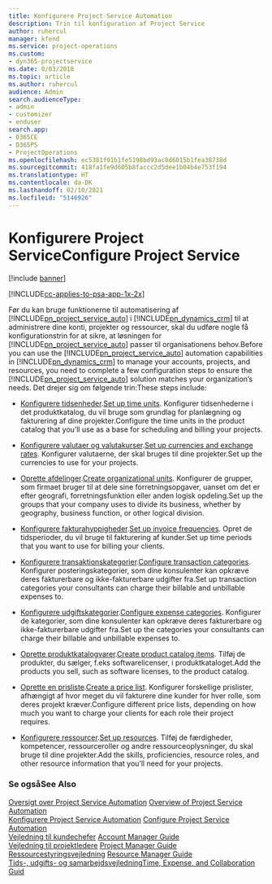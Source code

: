```yaml
---
title: Konfigurere Project Service Automation
description: Trin til konfiguration af Project Service
author: ruhercul
manager: kfend
ms.service: project-operations
ms.custom:
- dyn365-projectservice
ms.date: 8/03/2018
ms.topic: article
ms.author: ruhercul
audience: Admin
search.audienceType:
- admin
- customizer
- enduser
search.app:
- D365CE
- D365PS
- ProjectOperations
ms.openlocfilehash: ec5381f91b1fe5198bd93ac8d6015b1fea38738d
ms.sourcegitcommit: 418fa1fe9d605b8faccc2d5dee1b04b4e753f194
ms.translationtype: HT
ms.contentlocale: da-DK
ms.lasthandoff: 02/10/2021
ms.locfileid: "5146926"
---
```

# <a name="configure-project-service"></a><span data-ttu-id="03e8c-103">Konfigurere Project Service</span><span class="sxs-lookup"><span data-stu-id="03e8c-103">Configure Project Service</span></span>

[!include [banner](../includes/psa-now-project-operations.md)]

[!INCLUDE[cc-applies-to-psa-app-1x-2x](../includes/cc-applies-to-psa-app-1x-2x.md)]

<span data-ttu-id="03e8c-104">Før du kan bruge funktionerne til automatisering af [!INCLUDE[pn_project_service_auto](../includes/pn-project-service-auto.md)] i [!INCLUDE[pn_dynamics_crm](../includes/pn-dynamics-crm.md)] til at administrere dine konti, projekter og ressourcer, skal du udføre nogle få konfigurationstrin for at sikre, at løsningen for [!INCLUDE[pn_project_service_auto](../includes/pn-project-service-auto.md)] passer til organisationens behov.</span><span class="sxs-lookup"><span data-stu-id="03e8c-104">Before you can use the [!INCLUDE[pn_project_service_auto](../includes/pn-project-service-auto.md)] automation capabilities in [!INCLUDE[pn_dynamics_crm](../includes/pn-dynamics-crm.md)] to manage your accounts, projects, and resources, you need to complete a few configuration steps to ensure the [!INCLUDE[pn_project_service_auto](../includes/pn-project-service-auto.md)] solution matches your organization’s needs.</span></span> <span data-ttu-id="03e8c-105">Det drejer sig om følgende trin:</span><span class="sxs-lookup"><span data-stu-id="03e8c-105">These steps include:</span></span>  
  
-   <span data-ttu-id="03e8c-106">[Konfigurere tidsenheder](../psa/set-up-time-units.md).</span><span class="sxs-lookup"><span data-stu-id="03e8c-106">[Set up time units](../psa/set-up-time-units.md).</span></span> <span data-ttu-id="03e8c-107">Konfigurer tidsenhederne i det produktkatalog, du vil bruge som grundlag for planlægning og fakturering af dine projekter.</span><span class="sxs-lookup"><span data-stu-id="03e8c-107">Configure the time units in the product catalog that you’ll use as a base for scheduling and billing your projects.</span></span>  
  
-   <span data-ttu-id="03e8c-108">[Konfigurere valutaer og valutakurser](../psa/set-up-currencies-exchange-rates.md).</span><span class="sxs-lookup"><span data-stu-id="03e8c-108">[Set up currencies and exchange rates](../psa/set-up-currencies-exchange-rates.md).</span></span> <span data-ttu-id="03e8c-109">Konfigurer valutaerne, der skal bruges til dine projekter.</span><span class="sxs-lookup"><span data-stu-id="03e8c-109">Set up the currencies to use for your projects.</span></span>  
  
-   <span data-ttu-id="03e8c-110">[Oprette afdelinger](../psa/create-organizational-units.md).</span><span class="sxs-lookup"><span data-stu-id="03e8c-110">[Create organizational units](../psa/create-organizational-units.md).</span></span> <span data-ttu-id="03e8c-111">Konfigurer de grupper, som firmaet bruger til at dele sine forretningsopgaver, uanset om det er efter geografi, forretningsfunktion eller anden logisk opdeling.</span><span class="sxs-lookup"><span data-stu-id="03e8c-111">Set up the groups that your company uses to divide its business, whether by geography, business function, or other logical division.</span></span>  
  
-   <span data-ttu-id="03e8c-112">[Konfigurere fakturahyppigheder](../psa/set-up-invoice-frequencies.md).</span><span class="sxs-lookup"><span data-stu-id="03e8c-112">[Set up invoice frequencies](../psa/set-up-invoice-frequencies.md).</span></span> <span data-ttu-id="03e8c-113">Opret de tidsperioder, du vil bruge til fakturering af kunder.</span><span class="sxs-lookup"><span data-stu-id="03e8c-113">Set up time periods that you want to use for billing your clients.</span></span>  
  
-   <span data-ttu-id="03e8c-114">[Konfigurere transaktionskategorier](../psa/configure-transaction-categories.md).</span><span class="sxs-lookup"><span data-stu-id="03e8c-114">[Configure transaction categories](../psa/configure-transaction-categories.md).</span></span> <span data-ttu-id="03e8c-115">Konfigurer posteringskategorier, som dine konsulenter kan opkræve deres fakturerbare og ikke-fakturerbare udgifter fra.</span><span class="sxs-lookup"><span data-stu-id="03e8c-115">Set up transaction categories your consultants can charge their billable and unbillable expenses to.</span></span>  
  
-   <span data-ttu-id="03e8c-116">[Konfigurere udgiftskategorier](../psa/configure-expense-categories.md).</span><span class="sxs-lookup"><span data-stu-id="03e8c-116">[Configure expense categories](../psa/configure-expense-categories.md).</span></span> <span data-ttu-id="03e8c-117">Konfigurer de kategorier, som dine konsulenter kan opkræve deres fakturerbare og ikke-fakturerbare udgifter fra.</span><span class="sxs-lookup"><span data-stu-id="03e8c-117">Set up the categories your consultants can charge their billable and unbillable expenses to.</span></span>  
  
-   <span data-ttu-id="03e8c-118">[Oprette produktkatalogvarer](../psa/create-product-catalog-items.md).</span><span class="sxs-lookup"><span data-stu-id="03e8c-118">[Create product catalog items](../psa/create-product-catalog-items.md).</span></span> <span data-ttu-id="03e8c-119">Tilføj de produkter, du sælger, f.eks softwarelicenser, i produktkataloget.</span><span class="sxs-lookup"><span data-stu-id="03e8c-119">Add the products you sell, such as software licenses, to the product catalog.</span></span>  
  
-   <span data-ttu-id="03e8c-120">[Oprette en prisliste](../psa/create-price-list.md).</span><span class="sxs-lookup"><span data-stu-id="03e8c-120">[Create a price list](../psa/create-price-list.md).</span></span> <span data-ttu-id="03e8c-121">Konfigurer forskellige prislister, afhængigt af hvor meget du vil fakturere dine kunder for hver rolle, som deres projekt kræver.</span><span class="sxs-lookup"><span data-stu-id="03e8c-121">Configure different price lists, depending on how much you want to charge your clients for each role their project requires.</span></span>  
  
-   <span data-ttu-id="03e8c-122">[Konfigurere ressourcer](../psa/set-up-resources.md).</span><span class="sxs-lookup"><span data-stu-id="03e8c-122">[Set up resources](../psa/set-up-resources.md).</span></span> <span data-ttu-id="03e8c-123">Tilføj de færdigheder, kompetencer, ressourceroller og andre ressourceoplysninger, du skal bruge til dine projekter.</span><span class="sxs-lookup"><span data-stu-id="03e8c-123">Add the skills, proficiencies, resource roles, and other resource information that you’ll need for your projects.</span></span>  
  
### <a name="see-also"></a><span data-ttu-id="03e8c-124">Se også</span><span class="sxs-lookup"><span data-stu-id="03e8c-124">See Also</span></span>  
 <span data-ttu-id="03e8c-125">[Oversigt over Project Service Automation](../psa/overview.md) </span><span class="sxs-lookup"><span data-stu-id="03e8c-125">[Overview of Project Service Automation](../psa/overview.md) </span></span>  
 <span data-ttu-id="03e8c-126">[Konfigurere Project Service Automation](../psa/configure.md) </span><span class="sxs-lookup"><span data-stu-id="03e8c-126">[Configure Project Service Automation](../psa/configure.md) </span></span>  
 <span data-ttu-id="03e8c-127">[Vejledning til kundechefer](../psa/account-manager-guide.md) </span><span class="sxs-lookup"><span data-stu-id="03e8c-127">[Account Manager Guide](../psa/account-manager-guide.md) </span></span>  
 <span data-ttu-id="03e8c-128">[Vejledning til projektledere](../psa/project-manager-guide.md) </span><span class="sxs-lookup"><span data-stu-id="03e8c-128">[Project Manager Guide](../psa/project-manager-guide.md) </span></span>  
 <span data-ttu-id="03e8c-129">[Ressourcestyringsvejledning](../psa/resource-manager-guide.md) </span><span class="sxs-lookup"><span data-stu-id="03e8c-129">[Resource Manager Guide](../psa/resource-manager-guide.md) </span></span>  
 [<span data-ttu-id="03e8c-130">Tids-, udgifts- og samarbejdsvejledning</span><span class="sxs-lookup"><span data-stu-id="03e8c-130">Time, Expense, and Collaboration Guid</span></span>](../psa/time-expense-collaboration-guide.md)
